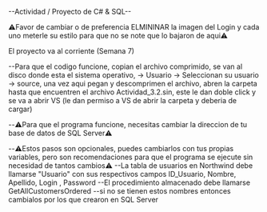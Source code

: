 --Actividad / Proyecto de C# & SQL--

⚠️Favor de cambiar o de preferencia ELMININAR la imagen del Login y cada uno meterle su estilo para que 
no se note que lo bajaron de aqui⚠️

El proyecto va al corriente (Semana 7)

--Para que el codigo funcione, copian el archivo comprimido, se van al disco donde esta el sistema operativo,
-> Usuario -> Seleccionan su usuario -> source, una vez aqui pegan y descomprimen el archivo, abren la carpeta hasta
que encuentren el archivo Actividad_3.2.sin, este le dan doble click y se va a abrir VS (le dan permiso a VS de abrir 
la carpeta y deberia de cargar)

--⚠️Para que el programa funcione, necesitas cambiar la direccion de tu base de datos de SQL Server⚠️

--⚠️Estos pasos son opcionales, puedes cambiarlos con tus propias variables, pero son recomendaciones para que el programa se
ejecute sin necesidad de tantos cambios⚠️
  --La tabla de usuarios en Northwind debe llamarse "Usuario" con sus respectivos campos ID_Usuario, Nombre,
  Apellido, Login , Password
  --El procedimiento almacenado debe llamarse GetAllCustomersOrdered
--si no se tienen estos nombres entonces cambialos por los que crearon en SQL Server
